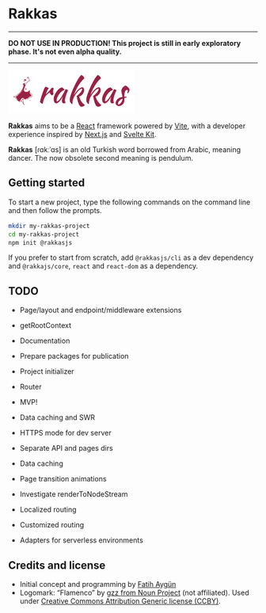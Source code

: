 # Rakkas

---

**DO NOT USE IN PRODUCTION! This project is still in early exploratory phase. It's not even alpha quality.**

---

![](shared-assets/logo.png)

**Rakkas** aims to be a [React](https://reactjs.org) framework powered by [Vite](https://vitejs.dev), with a developer experience inspired by [Next.js](https://nextjs.org) and [Svelte Kit](https://kit.svelte.dev).

**Rakkas** [ɾɑkːˈɑs] is an old Turkish word borrowed from Arabic, meaning dancer. The now obsolete second meaning is pendulum.

## Getting started
To start a new project, type the following commands on the command line and then follow the prompts.

```sh
mkdir my-rakkas-project
cd my-rakkas-project
npm init @rakkasjs
```

If you prefer to start from scratch, add `@rakkasjs/cli` as a dev dependency and `@rakkajs/core`, `react` and `react-dom` as a dependency.




## TODO
- Page/layout and endpoint/middleware extensions
- getRootContext
- Documentation
- Prepare packages for publication
- Project initializer
- Router
- MVP!

- Data caching and SWR
- HTTPS mode for dev server
- Separate API and pages dirs
- Data caching
- Page transition animations
- Investigate renderToNodeStream
- Localized routing
- Customized routing
- Adapters for serverless environments

## Credits and license
- Initial concept and programming by [Fatih Aygün](https://github.com/cyco130)
- Logomark: “Flamenco” by [gzz from Noun Project](https://thenounproject.com/term/flamenco/111303/) (not affiliated). Used under [Creative Commons Attribution Generic license (CCBY)](https://creativecommons.org/licenses/by/2.0/).

